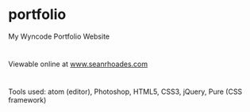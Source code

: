 # portfolio
My Wyncode Portfolio Website
#
Viewable online at <a href="http://www.seanrhoades.com" target="_blank">www.seanrhoades.com</a>
#
Tools used: atom (editor), Photoshop, HTML5, CSS3, jQuery, Pure (CSS framework)
